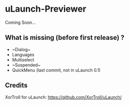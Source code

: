 # uLaunch-Previewer

Coming Soon...

## What is missing (before first release) ?

 - ~Dialog~
 - Languages
 - Multiselect
 - ~Suspended~
 - QuickMenu (last commit, not in uLaunch 0.1)

## Credits

XorTroll for uLaunch: https://github.com/XorTroll/uLaunch/
